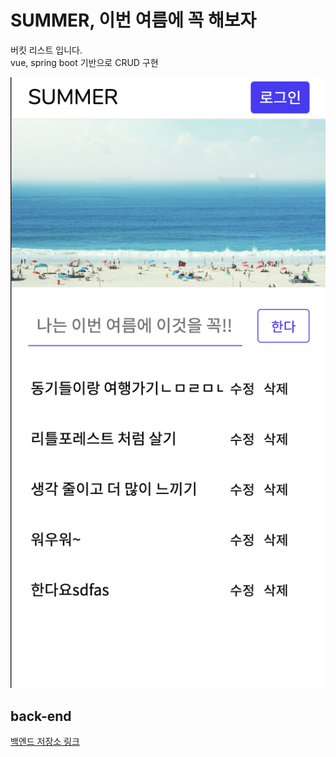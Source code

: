 # SUMMER, 이번 여름에 꼭 해보자
버킷 리스트 입니다.    
vue, spring boot 기반으로 CRUD 구현

![cover](./thumbnail/image.png)

## back-end
[백엔드 저장소 링크](https://github.com/skyepodium/summer-back)

